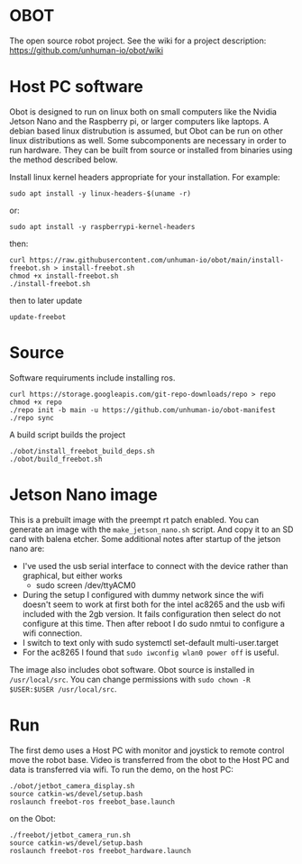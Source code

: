 # OBOT

The open source robot project. See the wiki for a project description: https://github.com/unhuman-io/obot/wiki

# Host PC software

Obot is designed to run on linux both on small computers like the Nvidia 
Jetson Nano and the Raspberry pi, or larger computers like laptops. A debian 
based linux distrubution is assumed, but Obot can be run on other linux 
distributions as well. Some subcomponents are necessary in order to run 
hardware. They can be built from source or installed from binaries using the 
method described below.

Install linux kernel headers appropriate for your installation. For example:
```shell
sudo apt install -y linux-headers-$(uname -r)
```
or:
```shell
sudo apt install -y raspberrypi-kernel-headers
```
then:
```shell
curl https://raw.githubusercontent.com/unhuman-io/obot/main/install-freebot.sh > install-freebot.sh
chmod +x install-freebot.sh
./install-freebot.sh
```

then to later update
```shell
update-freebot
```

# Source

Software requiruments include installing ros.

```shell
curl https://storage.googleapis.com/git-repo-downloads/repo > repo
chmod +x repo
./repo init -b main -u https://github.com/unhuman-io/obot-manifest
./repo sync
```
A build script builds the project
```shell
./obot/install_freebot_build_deps.sh
./obot/build_freebot.sh
```

# Jetson Nano image

This is a prebuilt image with the preempt rt patch enabled. You can generate an image with the 
`make_jetson_nano.sh` script. And copy it to an SD card with balena etcher. Some additional notes 
after startup of the jetson nano are:
- I've used the usb serial interface to connect with the device rather than graphical, but either works
  - sudo screen /dev/ttyACM0
- During the setup I configured with dummy network since the wifi doesn't seem to work at first both for the intel ac8265 and the usb wifi included with the 2gb version. It fails configuration then select do not configure at this time. Then after reboot I do sudo nmtui to configure a wifi connection.
- I switch to text only with sudo systemctl set-default multi-user.target
- For the ac8265 I found that `sudo iwconfig wlan0 power off` is useful.

The image also includes obot software. Obot source is installed in `/usr/local/src`. You 
can change permissions with `sudo chown -R $USER:$USER /usr/local/src`. 

# Run

The first demo uses a Host PC with monitor and joystick to remote control move
the robot base. Video is transferred from the obot to the Host PC and data is
transferred via wifi. To run the demo, on the host PC:
```shell
./obot/jetbot_camera_display.sh
source catkin-ws/devel/setup.bash
roslaunch freebot-ros freebot_base.launch
```

on the Obot:
```shell
./freebot/jetbot_camera_run.sh
source catkin-ws/devel/setup.bash
roslaunch freebot-ros freebot_hardware.launch
```
